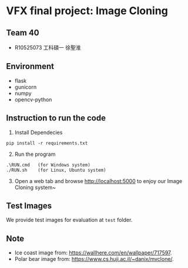# VFX final project: Image Cloning
## Team 40
- R10525073 工科碩一 徐聖淮

## Environment
 - flask
 - gunicorn
 - numpy
 - opencv-python

## Instruction to run the code
1. Install Dependecies
```
pip install -r requirements.txt
```

2. Run the program
```
.\RUN.cmd   (for Windows system)
./RUN.sh    (for Linux, Ubuntu system)
```

3. Open a web tab and browse <http://localhost:5000> to enjoy our Image Cloning system~

## Test Images
We provide test images for evaluation at `test` folder.

## Note
- Ice coast image from: <https://wallhere.com/en/wallpaper/717597>.
- Polar bear image from: <https://www.cs.huji.ac.il/~danix/mvclone/>.